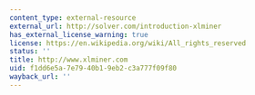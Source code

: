 ```yaml
---
content_type: external-resource
external_url: http://solver.com/introduction-xlminer
has_external_license_warning: true
license: https://en.wikipedia.org/wiki/All_rights_reserved
status: ''
title: http://www.xlminer.com
uid: f1dd6e5a-7e79-40b1-9eb2-c3a777f09f80
wayback_url: ''
---
```

